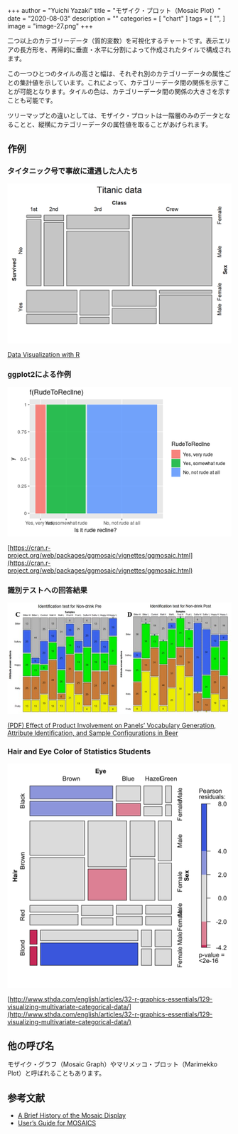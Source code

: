 +++
author = "Yuichi Yazaki"
title = "モザイク・プロット（Mosaic Plot）"
date = "2020-08-03"
description = ""
categories = [
    "chart"
]
tags = [
    "",
]
image = "image-27.png"
+++

二つ以上のカテゴリーデータ（質的変数）を可視化するチャートです。表示エリアの長方形を、再帰的に垂直・水平に分割によって作成されたタイルで構成されます。

<!--more-->

この一つひとつのタイルの高さと幅は、それぞれ別のカテゴリーデータの属性ごとの集計値を示しています。これによって、カテゴリーデータ間の関係を示すことが可能となります。タイルの色は、カテゴリーデータ間の関係の大きさを示すことも可能です。

ツリーマップとの違いとしては、モザイク・プロットは一階層のみのデータとなることと、縦横にカテゴリーデータの属性値を取ることがあげられます。

## 作例

### タイタニック号で事故に遭遇した人たち

![](image-25.png)

[Data Visualization with R](https://rkabacoff.github.io/datavis/Models.html)


### ggplot2による作例

![](image-26.png)

[https://cran.r-project.org/web/packages/ggmosaic/vignettes/ggmosaic.html](https://cran.r-project.org/web/packages/ggmosaic/vignettes/ggmosaic.html)

### 識別テストへの回答結果

![](image-27.png)

[(PDF) Effect of Product Involvement on Panels’ Vocabulary Generation, Attribute Identification, and Sample Configurations in Beer](https://www.researchgate.net/publication/336517849_Effect_of_Product_Involvement_on_Panels%27_Vocabulary_Generation_Attribute_Identification_and_Sample_Configurations_in_Beer/figures?lo=1)


### Hair and Eye Color of Statistics Students

![](009-visualizing-multivariate-categorical-data-r-graphics-cookbook-and-examples-for-great-data-visualization-mosaic-plot-1.png)

[http://www.sthda.com/english/articles/32-r-graphics-essentials/129-visualizing-multivariate-categorical-data/](http://www.sthda.com/english/articles/32-r-graphics-essentials/129-visualizing-multivariate-categorical-data/)


## 他の呼び名

モザイク・グラフ（Mosaic Graph）やマリメッコ・プロット（Marimekko Plot）と呼ばれることもあります。

## 参考文献

- [A Brief History of the Mosaic Display](https://www.researchgate.net/publication/2533471_A_Brief_History_of_the_Mosaic_Display)
- [User’s Guide for MOSAICS](http://datavis.ca/mosaics/mosaics.pdf)
